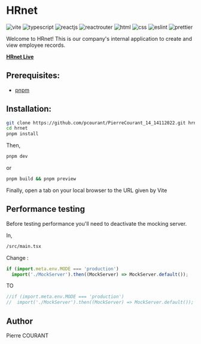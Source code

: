 # HRnet

![vite]
![typescript]
![reactjs]
![reactrouter]
![html]
![css]
![eslint]
![prettier]

Welcome to HRnet! This is our company's internal application to create and view employee records.

[**HRnet Live**](https://pcourant.github.io/PierreCourant_14_14112022/)

## Prerequisites:

- [pnpm](https://pnpm.io/installation)

## Installation:

```bash
git clone https://github.com/pcourant/PierreCourant_14_14112022.git hrnet
cd hrnet
pnpm install
```

Then,

```bash
pnpm dev
```

or

```bash
pnpm build && pnpm preview
```

Finally, open a tab on your local browser to the URL given by Vite

## Performance testing

Before testing performance you'll need to deactivate the mocking server.

In,

```bash
/src/main.tsx

```

Change :

```javascript
if (import.meta.env.MODE === 'production')
  import('./MockServer').then((MockServer) => MockServer.default());
```

TO

```javascript
//if (import.meta.env.MODE === 'production')
//  import('./MockServer').then((MockServer) => MockServer.default());
```

## Author

Pierre COURANT

[vite]: https://img.shields.io/badge/vite-%23646CFF.svg?style=for-the-badge&logo=vite&logoColor=white
[typescript]: https://img.shields.io/badge/TypeScript-007ACC?style=for-the-badge&logo=typescript&logoColor=white
[reactjs]: https://img.shields.io/badge/React-20232A?style=for-the-badge&logo=react&logoColor=61DAFB
[reactrouter]: https://img.shields.io/badge/React_Router-CA4245?style=for-the-badge&logo=react-router&logoColor=white
[html]: https://img.shields.io/badge/HTML5-E34F26?style=for-the-badge&logo=html5&logoColor=white
[css]: https://img.shields.io/badge/CSS3-1572B6?style=for-the-badge&logo=css3&logoColor=white
[eslint]: https://img.shields.io/badge/eslint-3A33D1?style=for-the-badge&logo=eslint&logoColor=white
[prettier]: https://img.shields.io/badge/prettier-1A2C34?style=for-the-badge&logo=prettier&logoColor=F7BA3E

